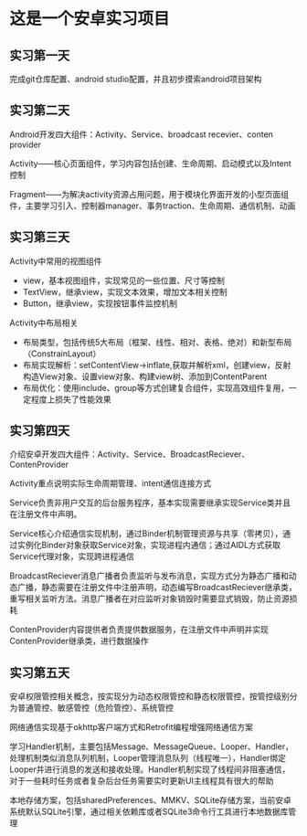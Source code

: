 # 这是一个安卓实习项目
## 实习第一天
完成git仓库配置、android studio配置，并且初步摸索android项目架构



## 实习第二天

Android开发四大组件：Activity、Service、broadcast recevier、conten provider

Activity——核心页面组件，学习内容包括创建、生命周期、启动模式以及Intent控制

Fragment——为解决activity资源占用问题，用于模块化界面开发的小型页面组件，主要学习引入、控制器manager、事务traction、生命周期、通信机制、动画





## 实习第三天

Activity中常用的视图组件

- view，基本视图组件，实现常见的一些位置、尺寸等控制
- TextView，继承view，实现文本效果，增加文本相关控制
- Button，继承view，实现按钮事件监控机制



Activity中布局相关

- 布局类型，包括传统5大布局（框架、线性、相对、表格、绝对）和新型布局（ConstrainLayout）
- 布局实现解析：setContentView->inflate,获取并解析xml，创建view，反射构造View对象、设置view对象、构建view树、添加到ContentParent
- 布局优化：使用include、group等方式创建复合组件，实现高效组件复用，一定程度上损失了性能效果





## 实习第四天

介绍安卓开发四大组件：Activity、Service、BroadcastReciever、ContenProvider

Activity重点说明实际生命周期管理、intent通信连接方式

Service负责非用户交互的后台服务程序，基本实现需要继承实现Service类并且在注册文件中声明。

Service核心介绍通信实现机制，通过Binder机制管理资源与共享（零拷贝），通过实例化Binder对象获取Service对象，实现进程内通信；通过AIDL方式获取Service代理对象，实现跨进程通信

BroadcastReciever消息广播者负责监听与发布消息，实现方式分为静态广播和动态广播，静态需要在注册文件中注册声明，动态编写BroadcastReciever继承类，重写相关监听方法。消息广播者在对应监听对象销毁时需要显式销毁，防止资源损耗

ContenProvider内容提供者负责提供数据服务，在注册文件中声明并实现ContenProvider继承类，进行数据操作







## 实习第五天

安卓权限管控相关概念，按实现分为动态权限管控和静态权限管控，按管控级别分为普通管控、敏感管控（危险管控）、系统管控

网络通信实现基于okhttp客户端方式和Retrofit编程增强网络通信方案

学习Handler机制，主要包括Message、MessageQueue、Looper、Handler，处理机制类似消息队列机制，Looper管理消息队列（线程唯一），Handler绑定Looper并进行消息的发送和接收处理。Handler机制实现了线程间非阻塞通信，对于一些耗时任务或者复杂后台任务需要实时更新UI主线程具有很大的帮助

本地存储方案，包括sharedPreferences、MMKV、SQLite存储方案，当前安卓系统默认SQLite引擎，通过相关依赖库或者SQLite3命令行工具进行本地数据库管理







